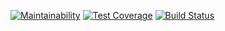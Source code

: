 [![Maintainability](https://api.codeclimate.com/v1/badges/2fa585c8e1302b831821/maintainability)](https://codeclimate.com/github/AlexeyRyabchikov/frontend-project-lvl1/maintainability)
[![Test Coverage](https://api.codeclimate.com/v1/badges/2fa585c8e1302b831821/test_coverage)](https://codeclimate.com/github/AlexeyRyabchikov/frontend-project-lvl1/test_coverage)
[![Build Status](https://travis-ci.org/AlexeyRyabchikov/frontend-project-lvl1.svg?branch=master)](https://travis-ci.org/AlexeyRyabchikov/frontend-project-lvl1)
